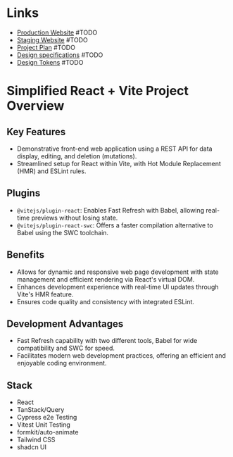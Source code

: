 # Links
- [Production Website]() #TODO
- [Staging Website]() #TODO
- [Project Plan]() #TODO
- [Design specifications]() #TODO
- [Design Tokens]() #TODO


# Simplified React + Vite Project Overview

## Key Features
- Demonstrative front-end web application using a REST API for data display, editing, and deletion (mutations).
- Streamlined setup for React within Vite, with Hot Module Replacement (HMR) and ESLint rules.

## Plugins
- `@vitejs/plugin-react`: Enables Fast Refresh with Babel, allowing real-time previews without losing state.
- `@vitejs/plugin-react-swc`: Offers a faster compilation alternative to Babel using the SWC toolchain.

## Benefits
- Allows for dynamic and responsive web page development with state management and efficient rendering via React's virtual DOM.
- Enhances development experience with real-time UI updates through Vite's HMR feature.
- Ensures code quality and consistency with integrated ESLint.

## Development Advantages
- Fast Refresh capability with two different tools, Babel for wide compatibility and SWC for speed.
- Facilitates modern web development practices, offering an efficient and enjoyable coding environment.

## Stack
- React
- TanStack/Query
- Cypress e2e Testing
- Vitest Unit Testing
- formkit/auto-animate
- Tailwind CSS
- shadcn UI
